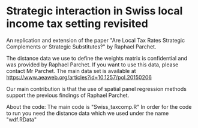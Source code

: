 # Strategic interaction in Swiss local income tax setting revisited

An replication and extension of the paper "Are Local Tax Rates Strategic Complements or Strategic Substitutes?" by Raphael Parchet.

The distance data we use to define the weights matrix is confidential and was provided by Raphael Parchet. If you want to use this data, please contact Mr Parchet. The main data set is available at https://www.aeaweb.org/articles?id=10.1257/pol.20150206

Our main contribution is that the use of spatial panel regression methods support the previous findings of Raphael Parchet.


About the code:
The main code is "Swiss_taxcomp.R"
In order for the code to run you need the distance data which we used under the name "wdf.RData"
